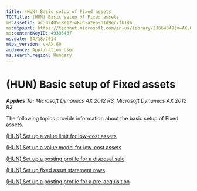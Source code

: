 ```yaml
---
title: (HUN) Basic setup of Fixed assets
TOCTitle: (HUN) Basic setup of Fixed assets
ms:assetid: ac302405-8e12-48cd-a2ea-d1d9ec7fb1d6
ms:mtpsurl: https://technet.microsoft.com/en-us/library/JJ664349(v=AX.60)
ms:contentKeyID: 49385437
ms.date: 04/18/2014
mtps_version: v=AX.60
audience: Application User
ms.search.region: Hungary
---
```


# (HUN) Basic setup of Fixed assets 


_**Applies To:** Microsoft Dynamics AX 2012 R3, Microsoft Dynamics AX 2012 R2_

The following topics provide information about the basic setup of Fixed assets.

[(HUN) Set up a value limit for low-cost assets](hun-set-up-a-value-limit-for-low-cost-assets.md)

[(HUN) Set up a value model for low-cost assets](hun-set-up-a-value-model-for-low-cost-assets.md)

[(HUN) Set up a posting profile for a disposal sale](hun-set-up-a-posting-profile-for-a-disposal-sale.md)

[(HUN) Set up fixed asset statement rows](hun-set-up-fixed-asset-statement-rows.md)

[(HUN) Set up a posting profile for a pre-acquisition](hun-set-up-a-posting-profile-for-a-pre-acquisition.md)

  


